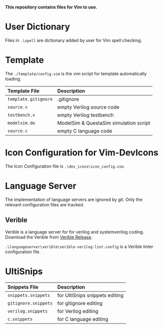 **This repository contains files for Vim to use.**


# User Dictionary

Files in `.\spell` are dictionary added by user for Vim spell checking.


# Template

The `./template/config.vim` is the vim script for template automatically loading.

|Template File          |Description                                |
|:---                   |:---                                       |
|`template.gitignore`   |.gitignore                                 |
|`source.v`             |empty Verilog source code                  |
|`testbench.v`          |empty Verilog testbench                    |
|`modelsim.do`          |ModelSim & QuestaSim simulation script     |
|`source.c`             |empty C language code                      |


# Icon Configuration for Vim-DevIcons

The Icon Configuration file is `.\dev_icons\icon_config.vim`.


# Language Server

The implementation of language servers are ignored by git.
Only the relevant configuration files are tracked.


## Verible

Verible is a language server for for verilog and systemverilog coding.
Download the Verible from [Verible Release](https://github.com/chipsalliance/verible/releases).

`.\languageserver\verible\verible-verilog-lint.config` is a Verible linter configuration file.


# UltiSnips

|Snippets File              |Description                    |
|:---                       |:---                           |
|`snippets.snippets`        |for UltiSnips snippets editing |
|`gitignore.snippets`       |for gitignore editing          |
|`verilog.snippets`         |for Verilog editing            |
|`c.snippets`               |for C language editing         |

